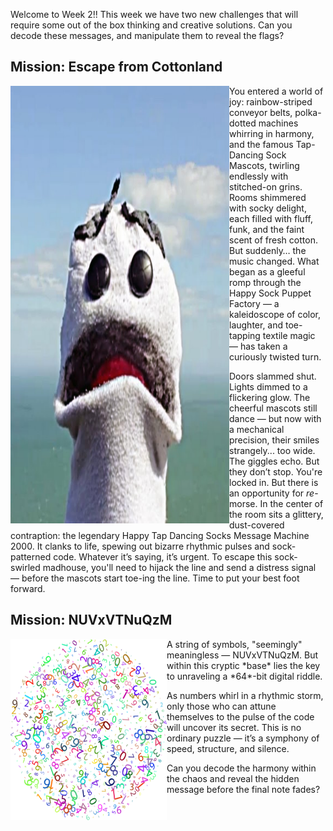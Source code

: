 Welcome to Week 2!! This week we have two new challenges that will require some out of the box thinking and creative solutions. Can you decode these messages, and manipulate them to reveal the flags? 

## Mission: Escape from Cottonland

<img src="https://github.com/TrustworthyComputing/Security_Challenge_2025/blob/main/challenges/week2/SockPuppet.jpeg" alt="czNxdTNuYzM" align="left" width="350" height="700" title="czNxdTNuYzM">

You entered a world of joy: rainbow-striped conveyor belts, polka-dotted machines whirring in harmony, and the famous Tap-Dancing Sock Mascots, twirling endlessly with stitched-on grins. Rooms shimmered with socky delight, each filled with fluff, funk, and the faint scent of fresh cotton. But suddenly… the music changed. What began as a gleeful romp through the Happy Sock Puppet Factory — a kaleidoscope of color, laughter, and toe-tapping textile magic — has taken a curiously twisted turn. 

Doors slammed shut. Lights dimmed to a flickering glow. The cheerful mascots still dance — but now with a mechanical precision, their smiles strangely... too wide. The giggles echo. But they don’t stop. You're locked in. But there is an opportunity for *re*-morse. In the center of the room sits a glittery, dust-covered contraption: the legendary Happy Tap Dancing Socks Message Machine 2000. It clanks to life, spewing out bizarre rhythmic pulses and sock-patterned code. Whatever it’s saying, it’s urgent. To escape this sock-swirled madhouse, you'll need to hijack the line and send a distress signal — before the mascots start toe-ing the line. Time to put your best foot forward.


## Mission: NUVxVTNuQzM


<img src="https://github.com/TrustworthyComputing/Security_Challenge_2025/blob/main/challenges/week2/NUVxVTNuQzM.png" alt="czNxdTNuYzM" align="left" width="250" height="290" title="czNxdTNuYzM">
A string of symbols, "seemingly" meaningless — NUVxVTNuQzM. But within this cryptic *base* lies the key to unraveling a *64*-bit digital riddle.

As numbers whirl in a rhythmic storm, only those who can attune themselves to the pulse of the code will uncover its secret. This is no ordinary puzzle — it’s a symphony of speed, structure, and silence.

Can you decode the harmony within the chaos and reveal the hidden message before the final note fades?

